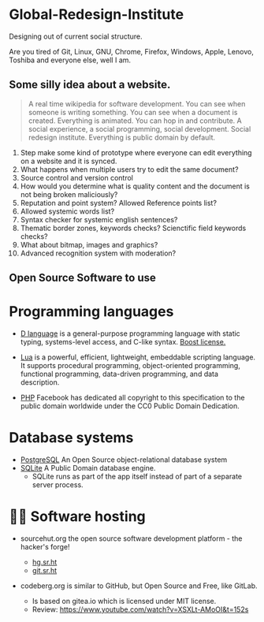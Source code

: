 # Global-Redesign-Institute
Designing out of current social structure.

Are you tired of Git, Linux, GNU, Chrome, Firefox, Windows, Apple, Lenovo, Toshiba and everyone else, well I am.

## Some silly idea about a website.
> A real time wikipedia for software development.
You can see when someone is writing something.
You can see when a document is created.
Everything is animated. You can hop in and contribute.
A social experience, a social programming, social development.
Social redesign institute. Everything is public domain by default.
1. Step make some kind of prototype where everyone can edit everything on a website and it is synced.
2. What happens when multiple users try to edit the same document?
3. Source control and version control
4. How would you determine what is quality content and the document is not being broken maliciously?
5. Reputation and point system? Allowed Reference points list?
6. Allowed systemic words list?
7. Syntax checker for systemic english sentences?
8. Thematic border zones, keywords checks? Scienctific field keywords checks?
9. What about bitmap, images and graphics?
10. Advanced recognition system with moderation?

## Open Source Software to use

# Programming languages
* [D language](https://dlang.org/)  is a general-purpose programming language with static typing, systems-level access, and C-like syntax. [Boost license.](https://dlang.org/articles/faq.html#q5_2)

* [Lua](https://www.lua.org/license.html) is a powerful, efficient, lightweight, embeddable scripting language. It supports procedural programming, object-oriented programming, functional programming, data-driven programming, and data description.

* [PHP](https://phplang.org/) Facebook has dedicated all copyright to this specification to the public domain worldwide under the CC0 Public Domain Dedication.

# Database systems
* [PostgreSQL](https://www.postgresql.org/about/licence/) An Open Source object-relational database system 
* [SQLite](https://www.sqlite.org/copyright.html) A Public Domain database engine. 
  * SQLite runs as part of the app itself instead of part of a separate server process. 

# 👨‍💻 Software hosting
* sourcehut.org   the open source software development platform - the hacker's forge!
   * [hg.sr.ht](https://hg.sr.ht/)
   * [git.sr.ht](https://git.sr.ht/)

* codeberg.org  is similar to GitHub, but Open Source and Free, like GitLab.
   * Is based on gitea.io  which is licensed under MIT license.
   * Review: https://www.youtube.com/watch?v=XSXLt-AMoOI&t=152s

